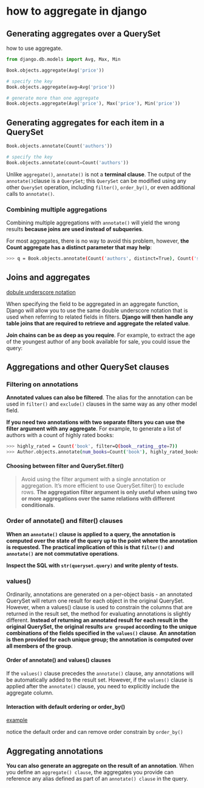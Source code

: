 # how to aggregate in django

## Generating aggregates over a QuerySet

how to use aggregate.

```py
from django.db.models import Avg, Max, Min

Book.objects.aggregate(Avg('price'))

# specify the key
Book.objects.aggregate(avg=Avg('price'))

# generate more than one aggregate
Book.objects.aggregate(Avg('price'), Max('price'), Min('price'))
```

## Generating aggregates for each item in a QuerySet

```py
Book.objects.annotate(Count('authors'))

# specify the key
Book.objects.annotate(count=Count('authors'))
```

Unlike `aggregate()`, `annotate()` is not a __terminal clause__. The output of the `annotate()`clause is a `QuerySet`; this `QuerySet` can be modified using any other `QuerySet` operation, including `filter()`, `order_by()`, or even additional calls to `annotate()`.

### Combining multiple aggregations

Combining multiple aggregations with `annotate()` will yield the wrong results __because joins are used instead of subqueries__.

For most aggregates, there is no way to avoid this problem, however, __the Count aggregate has a distinct parameter that may help__:

```sh
>>> q = Book.objects.annotate(Count('authors', distinct=True), Count('store', distinct=True))
```

## Joins and aggregates

[dobule underscore notation](https://docs.djangoproject.com/en/3.1/topics/db/queries/#field-lookups-intro)

When specifying the field to be aggregated in an aggregate function, Django will allow you to use the same double underscore notation that is used when referring to related fields in filters. __Django will then handle any table joins that are required to retrieve and aggregate the related value__.

__Join chains can be as deep as you require__. For example, to extract the age of the youngest author of any book available for sale, you could issue the query:

## Aggregations and other QuerySet clauses

### Filtering on annotations

__Annotated values can also be filtered__. The alias for the annotation can be used in `filter()` and `exclude()` clauses in the same way as any other model field.

__If you need two annotations with two separate filters you can use the filter argument with any aggregate__. For example, to generate a list of authors with a count of highly rated books:

```sh
>>> highly_rated = Count('book', filter=Q(book__rating__gte=7))
>>> Author.objects.annotate(num_books=Count('book'), highly_rated_books=highly_rated)
```

#### Choosing between filter and QuerySet.filter()

> Avoid using the filter argument with a single annotation or aggregation. It’s more efficient to use QuerySet.filter() to exclude rows. __The aggregation filter argument is only useful when using two or more aggregations over the same relations with different conditionals__.

### Order of annotate() and filter() clauses

__When an `annotate()` clause is applied to a query, the annotation is computed over the state of the query up to the point where the annotation is requested. The practical implication of this is that `filter()` and `annotate()` are not commutative operations__.

__Inspect the SQL with `str(queryset.query)` and write plenty of tests.__

### values()

Ordinarily, annotations are generated on a per-object basis - an annotated QuerySet will return one result for each object in the original QuerySet. However, when a values() clause is used to constrain the columns that are returned in the result set, the method for evaluating annotations is slightly different. __Instead of returning an annotated result for each result in the original QuerySet, the original results `are grouped` according to the unique combinations of the fields specified in the `values()` clause__. __An annotation is then provided for each unique group; the annotation is computed over all members of the group__.

#### Order of annotate() and values() clauses

If the `values()` clause precedes the `annotate()` clause, any annotations will be automatically added to the result set. However, if the `values()` clause is applied after the `annotate()` clause, you need to explicitly include the aggregate column.

#### Interaction with default ordering or order_by()

[example](https://docs.djangoproject.com/en/3.1/topics/db/aggregation/#interaction-with-default-ordering-or-order-by)

notice the default order and can remove order constrain by `order_by()`

## Aggregating annotations

__You can also generate an aggregate on the result of an annotation__. When you define an `aggregate() clause`, the aggregates you provide can reference any alias defined as part of an `annotate() clause` in the query.
